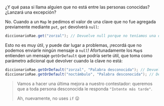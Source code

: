 ¿Y qué pasa si llama alguien que no está entre las personas conocidas? ¿Lanzará una excepción?

No. Cuando a un `Map` le pedimos el valor de una clave que no fue agregada previamente mediante `put`, `get` devolverá `null`:

```java
diccionarioRae.get("zorzal"); // Devuelve null porque no teníamos una definición para esta palabra
```

Esto no es muy útil, y puede dar lugar a problemas, ¡recordá que no podemos enviarle ningún mensaje a `null`! Afortunadamente los `Map`s entienden un mensaje `getOrDefault` que podría serte útil, que toma como parámetro adicional qué devolver cuando la clave no está: 

```java
diccionarioRae.getOrDefault("zorzal", "Palabra desconocida"); // Devuelve "Palabra desconocida"
diccionarioRae.getOrDefault("noctámbulo", "Palabra desconocida"); // Devuelve "Que anda vagando durante la noche"
```

> Vamos a hacer una última mejora a nuestro contestador: queremos que a toda persona desconocida le responda `"Intente más tarde"`. 
> 
> Ah, nuevamente, no uses `if` :stuck_out_tongue:

